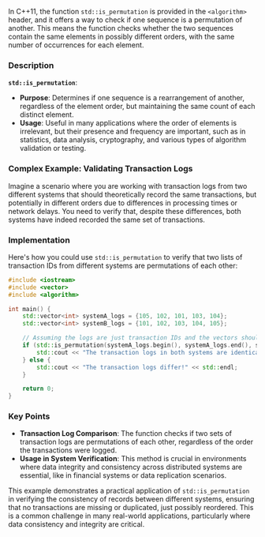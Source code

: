 In C++11, the function `std::is_permutation` is provided in the `<algorithm>` header, and it offers a way to check if one sequence is a permutation of another. This means the function checks whether the two sequences contain the same elements in possibly different orders, with the same number of occurrences for each element.

### Description

**`std::is_permutation`**:
   - **Purpose**: Determines if one sequence is a rearrangement of another, regardless of the element order, but maintaining the same count of each distinct element.
   - **Usage**: Useful in many applications where the order of elements is irrelevant, but their presence and frequency are important, such as in statistics, data analysis, cryptography, and various types of algorithm validation or testing.

### Complex Example: Validating Transaction Logs

Imagine a scenario where you are working with transaction logs from two different systems that should theoretically record the same transactions, but potentially in different orders due to differences in processing times or network delays. You need to verify that, despite these differences, both systems have indeed recorded the same set of transactions.

### Implementation

Here's how you could use `std::is_permutation` to verify that two lists of transaction IDs from different systems are permutations of each other:

```cpp
#include <iostream>
#include <vector>
#include <algorithm>

int main() {
    std::vector<int> systemA_logs = {105, 102, 101, 103, 104};
    std::vector<int> systemB_logs = {101, 102, 103, 104, 105};

    // Assuming the logs are just transaction IDs and the vectors should be permutations of each other
    if (std::is_permutation(systemA_logs.begin(), systemA_logs.end(), systemB_logs.begin())) {
        std::cout << "The transaction logs in both systems are identical in content." << std::endl;
    } else {
        std::cout << "The transaction logs differ!" << std::endl;
    }

    return 0;
}
```

### Key Points

- **Transaction Log Comparison**: The function checks if two sets of transaction logs are permutations of each other, regardless of the order the transactions were logged.
- **Usage in System Verification**: This method is crucial in environments where data integrity and consistency across distributed systems are essential, like in financial systems or data replication scenarios.

This example demonstrates a practical application of `std::is_permutation` in verifying the consistency of records between different systems, ensuring that no transactions are missing or duplicated, just possibly reordered. This is a common challenge in many real-world applications, particularly where data consistency and integrity are critical.